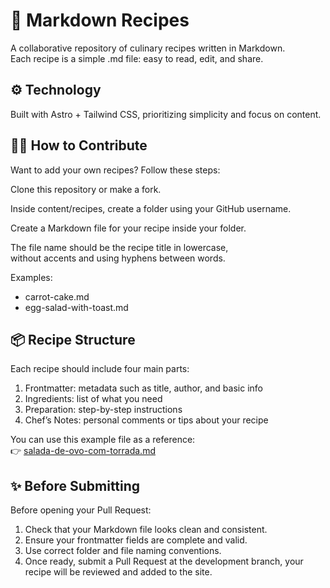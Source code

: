 # 🧂 Markdown Recipes
A collaborative repository of culinary recipes written in Markdown.  
Each recipe is a simple .md file: easy to read, edit, and share.  

## ⚙️ Technology

Built with Astro + Tailwind CSS, prioritizing simplicity and focus on content.  

## 🧑‍🍳 How to Contribute
Want to add your own recipes? Follow these steps:

Clone this repository or make a fork.  

Inside content/recipes, create a folder using your GitHub username.  

Create a Markdown file for your recipe inside your folder.

The file name should be the recipe title in lowercase,  
without accents and using hyphens between words.

Examples:

- carrot-cake.md
- egg-salad-with-toast.md

## 📦 Recipe Structure
Each recipe should include four main parts:

1. Frontmatter: metadata such as title, author, and basic info  
2. Ingredients: list of what you need  
3. Preparation: step-by-step instructions  
4. Chef’s Notes: personal comments or tips about your recipe

You can use this example file as a reference:  
👉 [salada-de-ovo-com-torrada.md](https://raw.githubusercontent.com/scostadavid/receitas.md/refs/heads/main/src/content/recipes/scostadavid/salada-de-ovo-com-torrada.md)

## ✨ Before Submitting

Before opening your Pull Request:
1. Check that your Markdown file looks clean and consistent.  
2. Ensure your frontmatter fields are complete and valid.  
3. Use correct folder and file naming conventions.
4. Once ready, submit a Pull Request at the development branch, your recipe will be reviewed and added to the site.